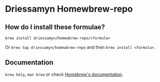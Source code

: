 # Driessamyn Homewbrew-repo

## How do I install these formulae?
`brew install driessamyn/homewbrew-repo/<formula>`

Or `brew tap driessamyn/homewbrew-repo` and then `brew install <formula>`.

## Documentation
`brew help`, `man brew` or check [Homebrew's documentation](https://docs.brew.sh).
